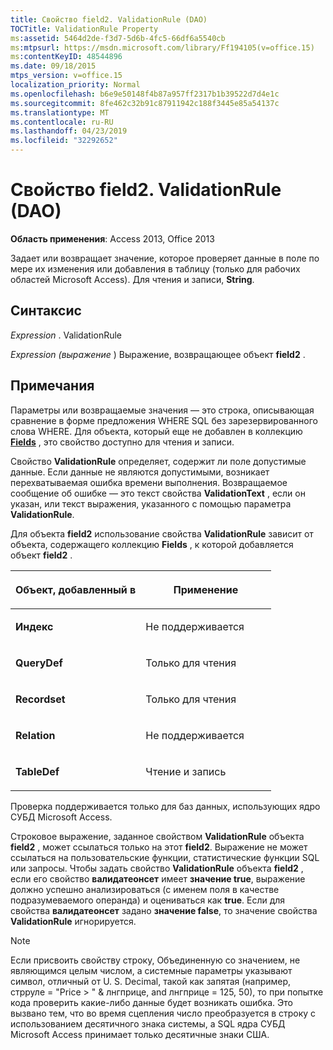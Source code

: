 ```yaml
---
title: Свойство field2. ValidationRule (DAO)
TOCTitle: ValidationRule Property
ms:assetid: 5464d2de-f3d7-5d6b-4fc5-66df6a5540cb
ms:mtpsurl: https://msdn.microsoft.com/library/Ff194105(v=office.15)
ms:contentKeyID: 48544896
ms.date: 09/18/2015
mtps_version: v=office.15
localization_priority: Normal
ms.openlocfilehash: b6e9e50148f4b87a957ff2317b1b39522d7d4e1c
ms.sourcegitcommit: 8fe462c32b91c87911942c188f3445e85a54137c
ms.translationtype: MT
ms.contentlocale: ru-RU
ms.lasthandoff: 04/23/2019
ms.locfileid: "32292652"
---
```

# <a name="field2validationrule-property-dao"></a>Свойство field2. ValidationRule (DAO)


**Область применения**: Access 2013, Office 2013

Задает или возвращает значение, которое проверяет данные в поле по мере их изменения или добавления в таблицу (только для рабочих областей Microsoft Access). Для чтения и записи, **String**.

## <a name="syntax"></a>Синтаксис

*Expression* . ValidationRule

*Expression (выражение* ) Выражение, возвращающее объект **field2** .

## <a name="remarks"></a>Примечания

Параметры или возвращаемые значения — это строка, описывающая сравнение в форме предложения WHERE SQL без зарезервированного слова WHERE. Для объекта, который еще не добавлен в коллекцию **[Fields](fields-collection-dao.md)** , это свойство доступно для чтения и записи.

Свойство **ValidationRule** определяет, содержит ли поле допустимые данные. Если данные не являются допустимыми, возникает перехватываемая ошибка времени выполнения. Возвращаемое сообщение об ошибке — это текст свойства **ValidationText** , если он указан, или текст выражения, указанного с помощью параметра **ValidationRule**.

Для объекта **field2** использование свойства **ValidationRule** зависит от объекта, содержащего коллекцию **Fields** , к которой добавляется объект **field2** .

<table>
<colgroup>
<col style="width: 50%" />
<col style="width: 50%" />
</colgroup>
<thead>
<tr class="header">
<th><p>Объект, добавленный в</p></th>
<th><p>Применение</p></th>
</tr>
</thead>
<tbody>
<tr class="odd">
<td><p><strong>Индекс</strong></p></td>
<td><p>Не поддерживается</p></td>
</tr>
<tr class="even">
<td><p><strong>QueryDef</strong></p></td>
<td><p>Только для чтения</p></td>
</tr>
<tr class="odd">
<td><p><strong>Recordset</strong></p></td>
<td><p>Только для чтения</p></td>
</tr>
<tr class="even">
<td><p><strong>Relation</strong></p></td>
<td><p>Не поддерживается</p></td>
</tr>
<tr class="odd">
<td><p><strong>TableDef</strong></p></td>
<td><p>Чтение и запись</p></td>
</tr>
</tbody>
</table>


Проверка поддерживается только для баз данных, использующих ядро СУБД Microsoft Access.

Строковое выражение, заданное свойством **ValidationRule** объекта **field2** , может ссылаться только на этот **field2**. Выражение не может ссылаться на пользовательские функции, статистические функции SQL или запросы. Чтобы задать свойство **ValidationRule** объекта **field2** , если его свойство **валидатеонсет** имеет **значение true**, выражение должно успешно анализироваться (с именем поля в качестве подразумеваемого операнда) и оцениваться как **true**. Если для свойства **валидатеонсет** задано **значение false**, то значение свойства **ValidationRule** игнорируется.


> [!NOTE]
> Если присвоить свойству строку, Объединенную со значением, не являющимся целым числом, а системные параметры указывают символ, отличный от U. S. Decimal, такой как запятая (например, стрруле = "Price &gt; " &amp; лнгприце, and лнгприце = 125, 50), то при попытке кода проверить какие-либо данные будет возникать ошибка. Это вызвано тем, что во время сцепления число преобразуется в строку с использованием десятичного знака системы, а SQL ядра СУБД Microsoft Access принимает только десятичные знаки США.


